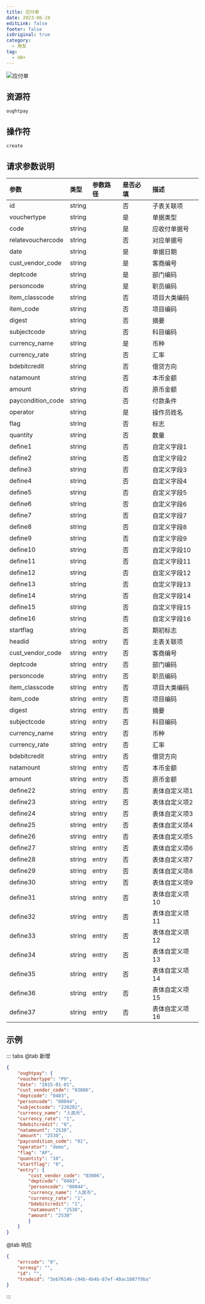 ```yaml
---
title: 应付单
date: 2023-06-19
editLink: false
footer: false
isOriginal: true
category:
  - 用友
tag:
  - U8+
---
```


![应付单](https://nas.ilyl.life:8092/yonyou/oughtpay.gif)

## 资源符

`oughtpay`
  
## 操作符

`create`

## 请求参数说明

|参数|类型|参数路径|是否必填|描述|
|:-|:-|:-|:-|:-|
|id|string||否|子表关联项|
|vouchertype|string||是|单据类型|
|code|string||是|应收付单据号|
|relatevouchercode|string||否|对应单据号|
|date|string||是|单据日期|
|cust_vendor_code|string||是|客商编号|
|deptcode|string||是|部门编码|
|personcode|string||是|职员编码|
|item_classcode|string||否|项目大类编码|
|item_code|string||否|项目编码|
|digest|string||否|摘要|
|subjectcode|string||否|科目编码|
|currency_name|string||是|币种|
|currency_rate|string||否|汇率|
|bdebitcredit|string||否|借贷方向|
|natamount|string||否|本币金额|
|amount|string||否|原币金额|
|paycondition_code|string||否|付款条件|
|operator|string||是|操作员姓名|
|flag|string||否|标志|
|quantity|string||否|数量|
|define1|string||否|自定义字段1|
|define2|string||否|自定义字段2|
|define3|string||否|自定义字段3|
|define4|string||否|自定义字段4|
|define5|string||否|自定义字段5|
|define6|string||否|自定义字段6|
|define7|string||否|自定义字段7|
|define8|string||否|自定义字段8|
|define9|string||否|自定义字段9|
|define10|string||否|自定义字段10|
|define11|string||否|自定义字段11|
|define12|string||否|自定义字段12|
|define13|string||否|自定义字段13|
|define14|string||否|自定义字段14|
|define15|string||否|自定义字段15|
|define16|string||否|自定义字段16|
|startflag|string||否|期初标志|
|headid|string|entry|否|主表关联项|
|cust_vendor_code|string|entry|否|客商编号|
|deptcode|string|entry|否|部门编码|
|personcode|string|entry|否|职员编码|
|item_classcode|string|entry|否|项目大类编码|
|item_code|string|entry|否|项目编码|
|digest|string|entry|否|摘要|
|subjectcode|string|entry|否|科目编码|
|currency_name|string|entry|否|币种|
|currency_rate|string|entry|否|汇率|
|bdebitcredit|string|entry|否|借贷方向|
|natamount|string|entry|否|本币金额|
|amount|string|entry|否|原币金额|
|define22|string|entry|否|表体自定义项1|
|define23|string|entry|否|表体自定义项2|
|define24|string|entry|否|表体自定义项3|
|define25|string|entry|否|表体自定义项4|
|define26|string|entry|否|表体自定义项5|
|define27|string|entry|否|表体自定义项6|
|define28|string|entry|否|表体自定义项7|
|define29|string|entry|否|表体自定义项8|
|define30|string|entry|否|表体自定义项9|
|define31|string|entry|否|表体自定义项10|
|define32|string|entry|否|表体自定义项11|
|define33|string|entry|否|表体自定义项12|
|define34|string|entry|否|表体自定义项13|
|define35|string|entry|否|表体自定义项14|
|define36|string|entry|否|表体自定义项15|
|define37|string|entry|否|表体自定义项16|

## 示例

::: tabs
@tab 新增

```json
{
    "oughtpay": {
    "vouchertype": "P0",
    "date": "2015-01-01",
    "cust_vendor_code": "03006",
    "deptcode": "0403",
    "personcode": "00044",
    "subjectcode": "220202",
    "currency_name": "人民币",
    "currency_rate": "1",
    "bdebitcredit": "0",
    "natamount": "2530",
    "amount": "2530",
    "paycondition_code": "01",
    "operator": "demo",
    "flag": "AP",
    "quantity": "10",
    "startflag": "0",
    "entry": {
        "cust_vendor_code": "03006",
        "deptcode": "0403",
        "personcode": "00044",
        "currency_name": "人民币",
        "currency_rate": "1",
        "bdebitcredit": "1",
        "natamount": "2530",
        "amount": "2530"
        }
    }
}
```

@tab 响应

```json
{
    "errcode": "0",
    "errmsg": "",
    "id": "",
    "tradeid": "3eb76146-c94b-4b4b-87ef-40ac1087f9ba"
}
```

:::
